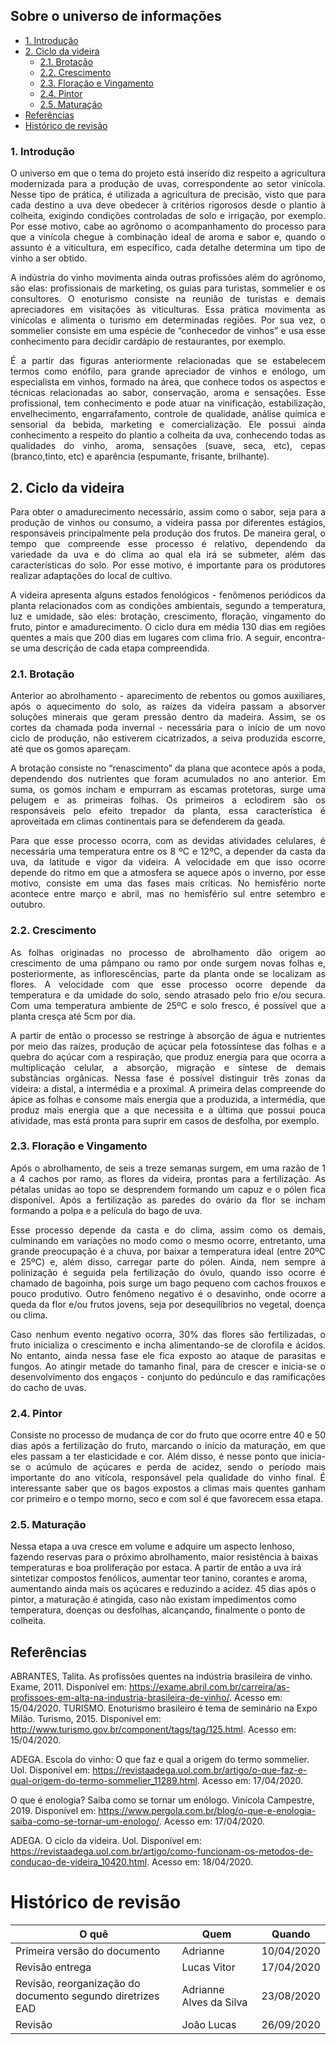 ## Sobre o universo de informações

- [1. Introdução](#_1-introdução)
- [2. Ciclo da videira](#_2-ciclo-da-videira)
  * [2.1. Brotação](#_21-brotação)
  * [2.2. Crescimento](#_22-crescimento)
  * [2.3. Floração e Vingamento](#_23-floração-e-vingamento)
  * [2.4. Pintor](#_24-pintor)
  * [2.5. Maturação](#_25-maturação)
- [ Referências ](#_referências)
- [ Histórico de revisão](#_histórico-de-revisão)

### 1. Introdução

<p align = "justify"> O universo em que o tema do projeto está inserido diz respeito a agricultura modernizada para a produção de uvas, correspondente ao setor vinícola. Nesse tipo de prática, é utilizada a agricultura de precisão, visto que para cada destino a uva deve obedecer à critérios rigorosos desde o plantio à colheita, exigindo condições controladas de solo e irrigação, por exemplo. Por esse motivo, cabe ao agrônomo o acompanhamento do processo para que a vinícola chegue à combinação ideal de aroma e sabor e, quando o assunto é a viticultura, em específico, cada detalhe determina um tipo de vinho a ser obtido. </p>

<p align = "justify">A indústria do vinho movimenta ainda outras profissões além do agrônomo, são elas: profissionais de marketing, os guias para turistas, sommelier e os consultores. O enoturismo consiste na reunião de turistas e demais apreciadores em visitações às viticulturas. Essa prática movimenta as vinícolas e alimenta o turismo em determinadas regiões. Por sua vez, o sommelier consiste em uma espécie de “conhecedor de vinhos” e usa esse conhecimento para decidir cardápio de restaurantes, por exemplo. </p>

<p align = "justify">É a partir das figuras anteriormente relacionadas que se estabelecem termos como enófilo, para grande apreciador de vinhos e enólogo, um especialista em vinhos, formado na área, que conhece todos os aspectos e técnicas relacionadas ao sabor, conservação, aroma  e sensações. Esse profissional, tem conhecimento e pode atuar na vinificação, estabilização, envelhecimento, engarrafamento, controle de qualidade, análise química e sensorial da bebida, marketing e comercialização. Ele possui ainda conhecimento a respeito do plantio a colheita da uva, conhecendo todas as qualidades do vinho, aroma, sensações (suave, seca, etc), cepas (branco,tinto, etc) e aparência (espumante, frisante, brilhante). </p>

## 2. Ciclo da videira

<p align = "justify"> Para obter o amadurecimento necessário, assim como o sabor, seja para a produção de vinhos ou consumo, a videira passa por diferentes estágios, responsáveis principalmente pela produção dos frutos. De maneira geral, o tempo que compreende esse processo é relativo, dependendo da variedade da uva e do clima ao qual ela irá se submeter, além das características do solo. Por esse motivo, é importante para os produtores realizar adaptações do local de cultivo. </p>

<p align = "justify"> A videira apresenta alguns estados fenológicos - fenômenos periódicos da planta relacionados com as condições ambientais, segundo a temperatura, luz e umidade, são eles: brotação, crescimento, floração, vingamento do fruto, pintor e amadurecimento. O ciclo dura em média 130 dias em regiões quentes a mais que 200 dias em lugares com clima frio. A seguir, encontra-se uma descrição de cada etapa compreendida. </p>

### 2.1. Brotação

<p align = "justify"> Anterior ao abrolhamento - aparecimento de rebentos ou gomos auxiliares, após o aquecimento do solo, as raízes da videira passam a absorver soluções minerais que geram pressão dentro da madeira. Assim, se os cortes da chamada poda invernal - necessária para o início de um novo ciclo de produção, não estiverem cicatrizados, a seiva produzida escorre, até que os gomos apareçam.</p>

<p align = "justify">A brotação consiste no “renascimento” da plana que acontece após a poda, dependendo dos nutrientes que foram acumulados no ano anterior. Em suma, os gomos incham e empurram as escamas protetoras, surge uma pelugem e as primeiras folhas. Os primeiros a eclodirem são os responsáveis pelo efeito trepador da planta, essa característica é aproveitada em climas continentais para se defenderem da geada.</p>

<p align = "justify">Para que esse processo ocorra, com as devidas atividades celulares, é necessária uma temperatura entre os 8 ºC e 12ºC, a depender da casta da uva, da latitude e vigor da videira. A velocidade em que isso ocorre depende do ritmo em que a atmosfera se aquece após o inverno, por esse motivo, consiste em uma das fases mais críticas. No hemisfério norte acontece entre março e abril, mas no hemisfério sul entre setembro e outubro.</p>

### 2.2. Crescimento

<p align = "justify">As folhas originadas no processo de abrolhamento dão origem ao crescimento de uma pâmpano ou ramo por onde surgem novas folhas e, posteriormente, as inflorescências, parte da planta onde se localizam as flores. A velocidade com que esse processo ocorre depende da temperatura e da umidade do solo, sendo atrasado pelo frio e/ou secura. Com uma temperatura ambiente de 25ºC e solo fresco, é possível que a planta cresça até 5cm por dia.</p>

<p align = "justify"> A partir de então o processo se restringe à absorção de água e nutrientes por meio das raízes, produção de açúcar pela fotossíntese das folhas e a quebra do açúcar com a respiração, que produz energia para que ocorra a multiplicação celular, a absorção, migração e síntese de demais substâncias orgânicas. Nessa fase é possível distinguir três zonas da videira: a distal, a intermédia e a proximal. A primeira delas compreende do ápice as folhas e consome mais energia que a produzida, a intermédia, que produz mais energia que a que necessita e a última que possui pouca atividade, mas está pronta para suprir em casos de desfolha, por exemplo.</p>

### 2.3. Floração e Vingamento

<p align = "justify">Após o abrolhamento, de seis a treze semanas surgem, em uma razão de 1 a 4 cachos por ramo, as flores da videira, prontas para a fertilização. As pétalas unidas ao topo se desprendem formando um capuz e o pólen fica disponível. Após a fertilização as paredes do ovário da flor se incham formando a polpa e a película do bago de uva.</p>

<p align = "justify">Esse processo depende da casta e do clima, assim como os demais, culminando em variações no modo como o mesmo ocorre, entretanto, uma grande preocupação é a chuva, por baixar a temperatura ideal (entre 20ºC e 25ºC) e, além disso, carregar parte do pólen.  Ainda, nem sempre a polinização é seguida pela fertilização do óvulo, quando isso ocorre é chamado de bagoinha, pois surge um bago pequeno com cachos frouxos e pouco produtivo. Outro fenômeno negativo é o desavinho, onde ocorre a queda da flor e/ou frutos jovens, seja por desequilíbrios no vegetal, doença ou clima.</p>

<p align = "justify">Caso nenhum evento negativo ocorra, 30% das flores são fertilizadas, o fruto inicializa o crescimento e incha alimentando-se de clorofila e ácidos. No entanto, ainda nessa fase ele fica exposto ao ataque de parasitas e fungos. Ao atingir metade do tamanho final, para de crescer e inicia-se o desenvolvimento dos engaços - conjunto do pedúnculo e das ramificações do cacho de uvas.</p>

### 2.4. Pintor

<p align = "justify">Consiste no processo de mudança de cor do fruto que ocorre entre 40 e 50 dias após a fertilização do fruto, marcando o início da maturação, em que eles passam a ter elasticidade e cor. Além disso, é nesse ponto que inicia-se o acúmulo de açúcares e perda de acidez, sendo o período mais importante do ano vitícola, responsável pela qualidade do vinho final. É interessante saber que os bagos expostos a climas mais quentes ganham cor primeiro e o tempo morno, seco e com sol é que favorecem essa etapa.</P>

### 2.5. Maturação

Nessa etapa a uva cresce em volume e adquire um aspecto lenhoso, fazendo reservas para o próximo abrolhamento, maior resistência à baixas temperaturas e boa proliferação por estaca. A partir de então a uva irá sintetizar compostos fenólicos, aumentar teor tanino, corantes e aroma, aumentando ainda mais os açúcares e reduzindo a acidez. 45 dias após o pintor, a maturação é atingida, caso não existam impedimentos como temperatura,  doenças ou desfolhas, alcançando, finalmente o ponto de colheita.

## Referências
ABRANTES, Talita. As profissões quentes na indústria brasileira de vinho. Exame, 2011. Disponível em:  https://exame.abril.com.br/carreira/as-profissoes-em-alta-na-industria-brasileira-de-vinho/. Acesso em: 15/04/2020.
TURISMO. Enoturismo brasileiro é tema de seminário na Expo Milão. Turismo, 2015. Disponível em: http://www.turismo.gov.br/component/tags/tag/125.html. Acesso em: 15/04/2020.

ADEGA. Escola do vinho: O que faz e qual a origem do termo sommelier. Uol. Disponível em: https://revistaadega.uol.com.br/artigo/o-que-faz-e-qual-origem-do-termo-sommelier_11289.html. Acesso em: 17/04/2020.

O que é enologia? Saiba como se tornar um enólogo. Vinícola Campestre, 2019. Disponível em: https://www.pergola.com.br/blog/o-que-e-enologia-saiba-como-se-tornar-um-enologo/. Acesso em: 17/04/2020.

ADEGA. O ciclo da videira. Uol. Disponível em: https://revistaadega.uol.com.br/artigo/como-funcionam-os-metodos-de-conducao-de-videira_10420.html. Acesso em: 18/04/2020.

# Histórico de revisão

| O quê | Quem  | Quando |
| - | - | - |
|  Primeira versão do documento | Adrianne | 10/04/2020 |
| Revisão entrega| Lucas Vitor | 17/04/2020 |
| Revisão, reorganização do documento segundo diretrizes EAD| Adrianne Alves da Silva | 23/08/2020
| Revisão | João Lucas | 26/09/2020 |
